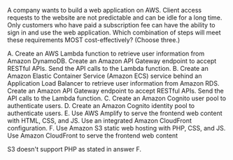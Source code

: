 A company wants to build a web application on AWS. Client access requests to the website are not predictable and can be idle for a long time. Only customers who have paid a subscription fee can have the ability to sign in and use the web application. Which combination of steps will meet these requirements MOST cost-effectively? (Choose three.) 

A. Create an AWS Lambda function to retrieve user information from Amazon DynamoDB. Create an Amazon API Gateway endpoint to accept RESTful APIs. Send the API calls to the Lambda function. 
B. Create an Amazon Elastic Container Service (Amazon ECS) service behind an Application Load Balancer to retrieve user information from Amazon RDS. Create an Amazon API Gateway endpoint to accept RESTful APIs. Send the API calls to the Lambda function. 
C. Create an Amazon Cognito user pool to authenticate users.
D. Create an Amazon Cognito identity pool to authenticate users. 
E. Use AWS Amplify to serve the frontend web content with HTML, CSS, and JS. Use an integrated Amazon CloudFront configuration. 
F. Use Amazon S3 static web hosting with PHP, CSS, and JS. Use Amazon CloudFront to serve the frontend web content

S3 doesn't support PHP as stated in answer F.